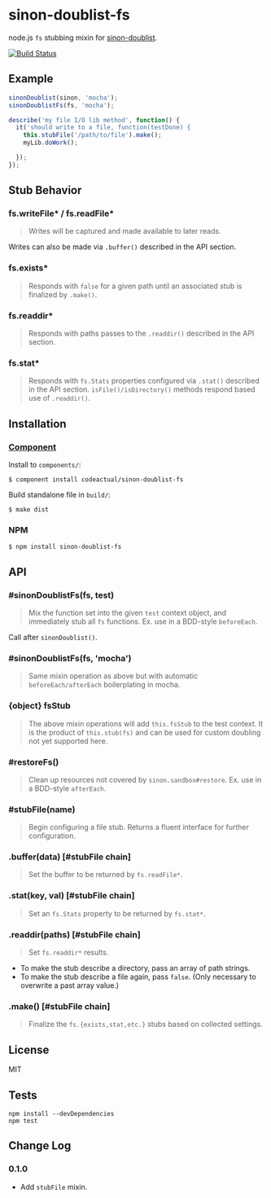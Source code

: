 # sinon-doublist-fs

node.js `fs` stubbing mixin for [sinon-doublist](https://github.com/codeactual/sinon-doublist).

[![Build Status](https://travis-ci.org/codeactual/sinon-doublist-fs.png)](https://travis-ci.org/codeactual/sinon-doublist-fs)

## Example

```js
sinonDoublist(sinon, 'mocha');
sinonDoublistFs(fs, 'mocha');

describe('my file I/O lib method', function() {
  it('should write to a file, function(testDone) {
    this.stubFile('/path/to/file').make();
    myLib.doWork();

  });
});
```

## Stub Behavior

### fs.writeFile* / fs.readFile*

> Writes will be captured and made available to later reads.

Writes can also be made via `.buffer()` described in the API section.

### fs.exists*

> Responds with `false` for a given path until an associated stub is finalized by `.make()`.

### fs.readdir*

> Responds with paths passes to the `.readdir()` described in the API section.

### fs.stat*

> Responds with `fs.Stats` properties configured via `.stat()` described in the API section. `isFile()/isDirectory()` methods respond based use of `.readdir()`.

## Installation

### [Component](https://github.com/component/component)

Install to `components/`:

    $ component install codeactual/sinon-doublist-fs

Build standalone file in `build/`:

    $ make dist

### NPM

    $ npm install sinon-doublist-fs

## API

### #sinonDoublistFs(fs, test)

> Mix the function set into the given `test` context object, and immediately stub all `fs` functions. Ex. use in a BDD-style `beforeEach`.

Call after `sinonDoublist()`.

### #sinonDoublistFs(fs, 'mocha')

> Same mixin operation as above but with automatic `beforeEach/afterEach` boilerplating in mocha.

### {object} fsStub

> The above mixin operations will add `this.fsStub` to the test context. It is the product of `this.stub(fs)` and can be used for custom doubling not yet supported here.

### #restoreFs()

> Clean up resources not covered by `sinon.sandbox#restore`. Ex. use in a BDD-style `afterEach`.

### #stubFile(name)

> Begin configuring a file stub. Returns a fluent interface for further configuration.

### .buffer(data) [#stubFile chain]

> Set the buffer to be returned by `fs.readFile*`.

### .stat(key, val) [#stubFile chain]

> Set an `fs.Stats` property to be returned by `fs.stat*`.

### .readdir(paths) [#stubFile chain]

> Set `fs.readdir*` results.

* To make the stub describe a directory, pass an array of path strings.
* To make the stub describe a file again, pass `false`. (Only necessary to overwrite a past array value.)

### .make() [#stubFile chain]

> Finalize the `fs.{exists,stat,etc.}` stubs based on collected settings.

## License

  MIT

## Tests

    npm install --devDependencies
    npm test

## Change Log

### 0.1.0

* Add `stubFile` mixin.
